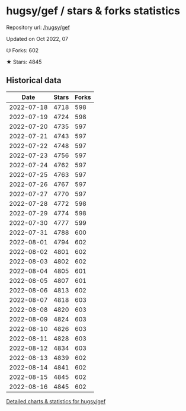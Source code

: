 # hugsy/gef / stars & forks statistics

Repository url: [/hugsy/gef](https://github.com/hugsy/gef)

Updated on Oct 2022, 07

☋ Forks: 602

★ Stars: 4845

## Historical data
| Date | Stars | Forks |
|------|-------|-------|
| 2022-07-18 | 4718 | 598 | 
| 2022-07-19 | 4724 | 598 | 
| 2022-07-20 | 4735 | 597 | 
| 2022-07-21 | 4743 | 597 | 
| 2022-07-22 | 4748 | 597 | 
| 2022-07-23 | 4756 | 597 | 
| 2022-07-24 | 4762 | 597 | 
| 2022-07-25 | 4763 | 597 | 
| 2022-07-26 | 4767 | 597 | 
| 2022-07-27 | 4770 | 597 | 
| 2022-07-28 | 4772 | 598 | 
| 2022-07-29 | 4774 | 598 | 
| 2022-07-30 | 4777 | 599 | 
| 2022-07-31 | 4788 | 600 | 
| 2022-08-01 | 4794 | 602 | 
| 2022-08-02 | 4801 | 602 | 
| 2022-08-03 | 4802 | 602 | 
| 2022-08-04 | 4805 | 601 | 
| 2022-08-05 | 4807 | 601 | 
| 2022-08-06 | 4813 | 602 | 
| 2022-08-07 | 4818 | 603 | 
| 2022-08-08 | 4820 | 603 | 
| 2022-08-09 | 4824 | 603 | 
| 2022-08-10 | 4826 | 603 | 
| 2022-08-11 | 4828 | 603 | 
| 2022-08-12 | 4834 | 603 | 
| 2022-08-13 | 4839 | 602 | 
| 2022-08-14 | 4841 | 602 | 
| 2022-08-15 | 4845 | 602 | 
| 2022-08-16 | 4845 | 602 | 


[Detailed charts & statistics for hugsy/gef](https://reviewgithub.com/rep/hugsy/gef)
